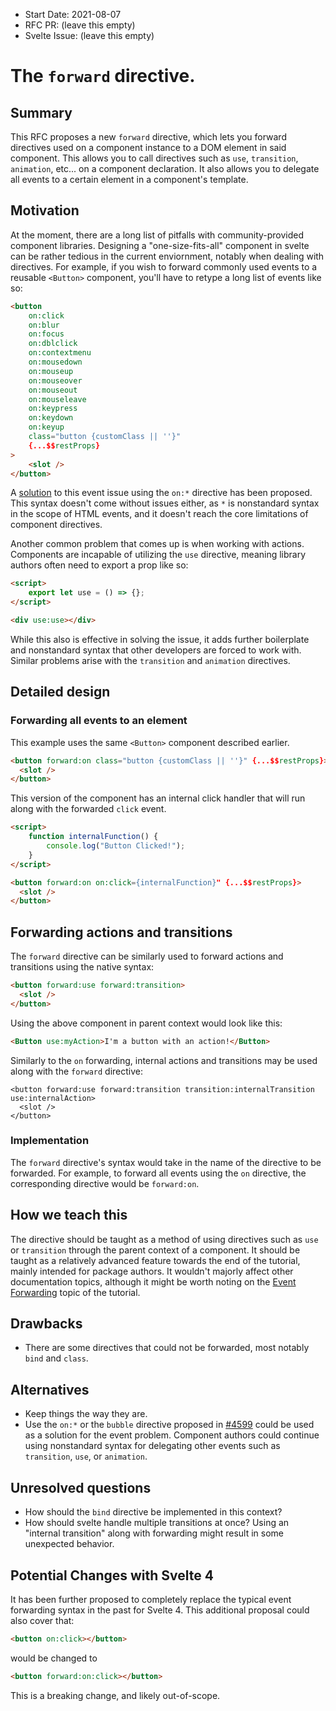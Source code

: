 - Start Date: 2021-08-07
- RFC PR: (leave this empty)
- Svelte Issue: (leave this empty)

# The `forward` directive.

## Summary

This RFC proposes a new `forward` directive, which lets you forward directives used on a component instance to a DOM element in said component. This allows you to call directives such as `use`, `transition`, `animation`, etc... on a component declaration. It also allows you to delegate all events to a certain element in a component's template.

## Motivation

At the moment, there are a long list of pitfalls with community-provided component libraries. Designing a "one-size-fits-all" component in svelte can be rather tedious in the current enviornment, notably when dealing with directives. For example, if you wish to forward commonly used events to a reusable `<Button>` component, you'll have to retype a long list of events like so:

```html
<button
    on:click
    on:blur
    on:focus
    on:dblclick
    on:contextmenu
    on:mousedown
    on:mouseup
    on:mouseover
    on:mouseout
    on:mouseleave
    on:keypress
    on:keydown
    on:keyup
    class="button {customClass || ''}"
    {...$$restProps}
>
    <slot />
</button>
```

A [solution](https://github.com/sveltejs/svelte/pull/4599) to this event issue using the `on:*` directive has been proposed. This syntax doesn't come without issues either, as `*` is nonstandard syntax in the scope of HTML events, and it doesn't reach the core limitations of component directives.

Another common problem that comes up is when working with actions. Components are incapable of utilizing the `use` directive, meaning library authors often need to export a prop like so:
```html
<script>
    export let use = () => {};
</script>

<div use:use></div>
```

While this also is effective in solving the issue, it adds further boilerplate and nonstandard syntax that other developers are forced to work with. Similar problems arise with the `transition` and `animation` directives.

## Detailed design

### Forwarding all events to an element

This example uses the same `<Button>` component described earlier.
  
```html
<button forward:on class="button {customClass || ''}" {...$$restProps}>
  <slot />
</button>
```

This version of the component has an internal click handler that will run along with the forwarded `click` event.

```html
<script>
    function internalFunction() {
        console.log("Button Clicked!");
    }
</script>

<button forward:on on:click={internalFunction}" {...$$restProps}>
  <slot />
</button>
```

## Forwarding actions and transitions

The `forward` directive can be similarly used to forward actions and transitions using the native syntax:

```html
<button forward:use forward:transition>
  <slot />
</button>
```
  
Using the above component in parent context would look like this:

```html
<Button use:myAction>I'm a button with an action!</Button>
```

Similarly to the `on` forwarding, internal actions and transitions may be used along with the `forward` directive:
```
<button forward:use forward:transition transition:internalTransition use:internalAction>
  <slot />
</button>
```

### Implementation

The `forward` directive's syntax would take in the name of the directive to be forwarded. For example, to forward all events using the `on` directive, the corresponding directive would be `forward:on`.

## How we teach this

The directive should be taught as a method of using directives such as `use` or `transition` through the parent context of a component. It should be taught as a relatively advanced feature towards the end of the tutorial, mainly intended for package authors. It wouldn't majorly affect other documentation topics, although it might be worth noting on the [Event Forwarding](https://svelte.dev/tutorial/event-forwarding) topic of the tutorial.

## Drawbacks

- There are some directives that could not be forwarded, most notably `bind` and `class`.

## Alternatives

- Keep things the way they are.
- Use the `on:*` or the `bubble` directive proposed in [#4599](https://github.com/sveltejs/svelte/pull/4599) could be used as a solution for the event problem. Component authors could continue using nonstandard syntax for delegating other events such as `transition`, `use`, or `animation`.

## Unresolved questions

- How should the `bind` directive be implemented in this context?
- How should svelte handle multiple transitions at once? Using an "internal transition" along with forwarding might result in some unexpected behavior.

## Potential Changes with Svelte 4

It has been further proposed to completely replace the typical event forwarding syntax in the past for Svelte 4. This additional proposal could also cover that:

```html
<button on:click></button>
```

would be changed to

```html
<button forward:on:click></button>
```

This is a breaking change, and likely out-of-scope.
